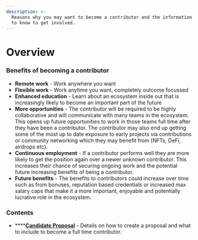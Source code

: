 ```yaml
---
description: >-
  Reasons why you may want to become a contributor and the information you need
  to know to get involved.
---
```


# Overview

### **Benefits of becoming a contributor**

* **Remote work** - Work anywhere you want
* **Flexible work** - Work anytime you want, completely outcome focussed
* **Enhanced education** - Learn about an ecosystem inside out that is increasingly likely to become an important part of the future
* **More opportunities** - The contributor will be required to be highly collaborative and will communicate with many teams in the ecosystem. This opens up future opportunities to work in those teams full time after they have been a contributor. The contributor may also end up getting some of the most up to date exposure to early projects via contributions or community networking which they may benefit from (NFTs, DeFi, airdrops etc).
* **Continuous employment** - If a contributor performs well they are more likely to get the position again over a newer unknown contributor. This increases their chance of securing ongoing work and the potential future increasing benefits of being a contributor.
* **Future benefits** - The benefits to contributors could increase over time such as from bonuses, reputation based credentials or increased max salary caps that make it a more important, enjoyable and potentially lucrative role in the ecosystem.



### Contents

* ****[**Candidate Proposal**](candidate-proposal/) - Details on how to create a proposal and what to include to become a full time contributor.
